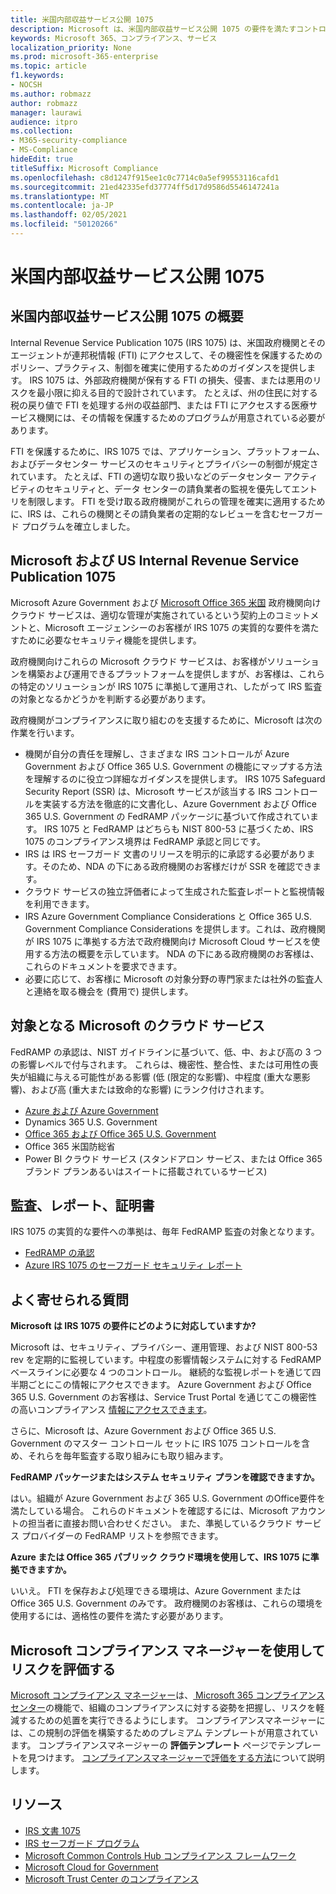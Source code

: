 ```yaml
---
title: 米国内部収益サービス公開 1075
description: Microsoft は、米国内部収益サービス公開 1075 の要件を満たすコントロールを持っています。
keywords: Microsoft 365、コンプライアンス、サービス
localization_priority: None
ms.prod: microsoft-365-enterprise
ms.topic: article
f1.keywords:
- NOCSH
ms.author: robmazz
author: robmazz
manager: laurawi
audience: itpro
ms.collection:
- M365-security-compliance
- MS-Compliance
hideEdit: true
titleSuffix: Microsoft Compliance
ms.openlocfilehash: c8d1247f915ee1c0c7714c0a5ef99553116cafd1
ms.sourcegitcommit: 21ed42335efd37774ff5d17d9586d5546147241a
ms.translationtype: MT
ms.contentlocale: ja-JP
ms.lasthandoff: 02/05/2021
ms.locfileid: "50120266"
---
```

# <a name="us-internal-revenue-service-publication-1075"></a>米国内部収益サービス公開 1075

## <a name="us-internal-revenue-service-publication-1075-overview"></a>米国内部収益サービス公開 1075 の概要

Internal Revenue Service Publication 1075 (IRS 1075) は、米国政府機関とそのエージェントが連邦税情報 (FTI) にアクセスして、その機密性を保護するためのポリシー、プラクティス、制御を確実に使用するためのガイダンスを提供します。 IRS 1075 は、外部政府機関が保有する FTI の損失、侵害、または悪用のリスクを最小限に抑える目的で設計されています。 たとえば、州の住民に対する税の戻り値で FTI を処理する州の収益部門、または FTI にアクセスする医療サービス機関には、その情報を保護するためのプログラムが用意されている必要があります。  
  
FTI を保護するために、IRS 1075 では、アプリケーション、プラットフォーム、およびデータセンター サービスのセキュリティとプライバシーの制御が規定されています。 たとえば、FTI の適切な取り扱いなどのデータセンター アクティビティのセキュリティと、データ センターの請負業者の監視を優先してエントリを制限します。 FTI を受け取る政府機関がこれらの管理を確実に適用するために、IRS は、これらの機関とその請負業者の定期的なレビューを含むセーフガード プログラムを確立しました。

## <a name="microsoft-and-us-internal-revenue-service-publication-1075"></a>Microsoft および US Internal Revenue Service Publication 1075

Microsoft Azure Government および [Microsoft Office 365 米国](https://products.office.com/government/office-365-web-services-for-government) 政府機関向けクラウド サービスは、適切な管理が実施されているという契約上のコミットメントと、Microsoft エージェンシーのお客様が IRS 1075 の実質的な要件を満たすために必要なセキュリティ機能を提供します。  
  
政府機関向けこれらの Microsoft クラウド サービスは、お客様がソリューションを構築および運用できるプラットフォームを提供しますが、お客様は、これらの特定のソリューションが IRS 1075 に準拠して運用され、したがって IRS 監査の対象となるかどうかを判断する必要があります。  
  
政府機関がコンプライアンスに取り組むのを支援するために、Microsoft は次の作業を行います。

- 機関が自分の責任を理解し、さまざまな IRS コントロールが Azure Government および Office 365 U.S. Government の機能にマップする方法を理解するのに役立つ詳細なガイダンスを提供します。 IRS 1075 Safeguard Security Report (SSR) は、Microsoft サービスが該当する IRS コントロールを実装する方法を徹底的に文書化し、Azure Government および Office 365 U.S. Government の FedRAMP パッケージに基づいて作成されています。 IRS 1075 と FedRAMP はどちらも NIST 800-53 に基づくため、IRS 1075 のコンプライアンス境界は FedRAMP 承認と同じです。
- IRS は IRS セーフガード 文書のリリースを明示的に承認する必要があります。そのため、NDA の下にある政府機関のお客様だけが SSR を確認できます。
- クラウド サービスの独立評価者によって生成された監査レポートと監視情報を利用できます。
- IRS Azure Government Compliance Considerations と Office 365 U.S. Government Compliance Considerations を提供します。これは、政府機関が IRS 1075 に準拠する方法で政府機関向け Microsoft Cloud サービスを使用する方法の概要を示しています。 NDA の下にある政府機関のお客様は、これらのドキュメントを要求できます。
- 必要に応じて、お客様に Microsoft の対象分野の専門家または社外の監査人と連絡を取る機会を (費用で) 提供します。

## <a name="microsoft-in-scope-cloud-services"></a>対象となる Microsoft のクラウド サービス

FedRAMP の承認は、NIST ガイドラインに基づいて、低、中、および高の 3 つの影響レベルで付与されます。 これらは、機密性、整合性、または可用性の喪失が組織に与える可能性がある影響 (低 (限定的な影響)、中程度 (重大な悪影響)、および高 (重大または致命的な影響) にランク付けされます。

- [Azure および Azure Government](https://azure.microsoft.com/global-infrastructure/government/)
- Dynamics 365 U.S. Government
- [Office 365 および Office 365 U.S. Government](https://go.microsoft.com/fwlink/p/?LinkID=2077751)
- Office 365 米国防総省
- Power BI クラウド サービス (スタンドアロン サービス、または Office 365 ブランド プランあるいはスイートに搭載されているサービス)

## <a name="audits-reports-and-certificates"></a>監査、レポート、証明書

IRS 1075 の実質的な要件への準拠は、毎年 FedRAMP 監査の対象となります。

- [FedRAMP の承認](https://marketplace.fedramp.gov/#/product/azure-government?sort=productName&productNameSearch=azure)
- [Azure IRS 1075 のセーフガード セキュリティ レポート](https://aka.ms/AzureIRS1075SafeguardSecurityReport)

## <a name="frequently-asked-questions"></a>よく寄せられる質問

**Microsoft は IRS 1075 の要件にどのように対応していますか?**

Microsoft は、セキュリティ、プライバシー、運用管理、および NIST 800-53 rev を定期的に監視しています。中程度の影響情報システムに対する FedRAMP ベースラインに必要な 4 つのコントロール。 継続的な監視レポートを通じて四半期ごとにこの情報にアクセスできます。 Azure Government および Office 365 U.S. Government のお客様は、Service Trust Portal を通じてこの機密性の高いコンプライアンス [情報にアクセスできます](https://aka.ms/stphelp)。

さらに、Microsoft は、Azure Government および Office 365 U.S. Government のマスター コントロール セットに IRS 1075 コントロールを含め、それらを毎年監査する取り組みにも取り組みます。

**FedRAMP パッケージまたはシステム セキュリティ プランを確認できますか。**

はい。組織が Azure Government および 365 U.S. Government のOffice要件を満たしている場合。 これらのドキュメントを確認するには、Microsoft アカウントの担当者に直接お問い合わせください。 また、準拠しているクラウド サービス プロバイダーの FedRAMP リストを参照できます。

**Azure または Office 365 パブリック クラウド環境を使用して、IRS 1075 に準拠できますか。**

いいえ。 FTI を保存および処理できる環境は、Azure Government または Office 365 U.S. Government のみです。 政府機関のお客様は、これらの環境を使用するには、適格性の要件を満たす必要があります。

## <a name="use-microsoft-compliance-manager-to-assess-your-risk"></a>Microsoft コンプライアンス マネージャーを使用してリスクを評価する

[Microsoft コンプライアンス マネージャー](/microsoft-365/compliance/compliance-manager)は、[ Microsoft 365 コンプライアンス センター](/microsoft-365/compliance/microsoft-365-compliance-center)の機能で、組織のコンプライアンスに対する姿勢を把握し、リスクを軽減するための処置を実行できるようにします。 コンプライアンスマネージャーには、この規制の評価を構築するためのプレミアム テンプレートが用意されています。 コンプライアンスマネージャーの **評価テンプレート** ページでテンプレートを見つけます。 [コンプライアンスマネージャーで評価をする方法](/microsoft-365/compliance/compliance-manager-assessments)について説明します。

## <a name="resources"></a>リソース

- [IRS 文書 1075](https://www.irs.gov/pub/irs-pdf/p1075.pdf)
- [IRS セーフガード プログラム](https://www.irs.gov/uac/Safeguards-Program)
- [Microsoft Common Controls Hub コンプライアンス フレームワーク](https://www.microsoft.com/trust-center/compliance/compliance-overview)
- [Microsoft Cloud for Government](https://azure.microsoft.com/global-infrastructure/government/)
- [Microsoft Trust Center のコンプライアンス](https://www.microsoft.com/trust-center/compliance/compliance-overview)
